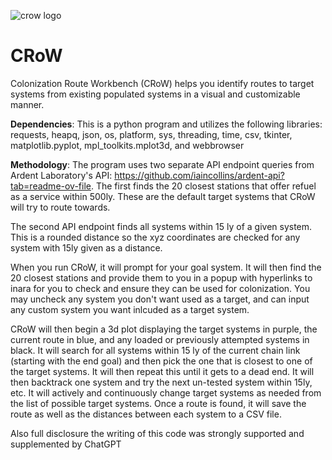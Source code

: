 ![crow logo](https://github.com/pseudo6626/CRoW/blob/main/crow_logo1.PNG)

# CRoW
Colonization Route Workbench (CRoW) helps you identify routes to target systems from existing populated systems in a visual and customizable manner. 

**Dependencies**:  This is a python program and utilizes the following libraries: requests, heapq, json, os, platform, sys, threading, time, csv, tkinter, matplotlib.pyplot, mpl_toolkits.mplot3d, and webbrowser

**Methodology**:   The program uses two separate API endpoint queries from Ardent Laboratory's API: https://github.com/iaincollins/ardent-api?tab=readme-ov-file.  The first finds the 20 closest stations that offer refuel as a service within 500ly. These are the default target systems that CRoW will try to route towards. 

The second API endpoint finds all systems within 15 ly of a given system.  This is a rounded distance so the xyz coordinates are checked for any system with 15ly given as a distance. 

When you run CRoW, it will prompt for your goal system. It will then find the 20 closest stations and provide them to you in a popup with hyperlinks to inara for you to check and ensure they can be used for colonization. You may uncheck any system you don't want used as a target, and can input any custom system you want inlcuded as a target system.  

CRoW will then begin a 3d plot displaying the target systems in purple, the current route in blue, and any loaded or previously attempted systems in black. It will search for all systems within 15 ly of the current chain link (starting with the end goal) and then pick the one that is closest to one of the target systems. It will then repeat this until it gets to a dead end. It will then backtrack one system and try the next un-tested system within 15ly, etc. It will actively and continuously change target systems as needed from the list of possible target systems. Once a route is found, it will save the route as well as the distances between each system to a CSV file. 

Also full disclosure the writing of this code was strongly supported and supplemented by ChatGPT
